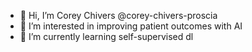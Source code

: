 - 👋 Hi, I’m Corey Chivers @corey-chivers-proscia
- 👀 I’m interested in improving patient outcomes with AI
- 🌱 I’m currently learning self-supervised dl


<!---
corey-chivers-proscia/corey-chivers-proscia is a ✨ special ✨ repository because its `README.md` (this file) appears on your GitHub profile.
Try a change and commit from cerebro.
--->
